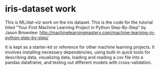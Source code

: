 # iris-dataset work

This is ML/dat-viz work on the iris dataset.
This is the code for the tutorial titled "Your First Machine Learning Project in Python Step-By-Step" by Jason Brownlee: 
http://machinelearningmastery.com/machine-learning-in-python-step-by-step/

It is kept as a starter-kit or reference for other machine learning projects. 
It involves installing necessary dependencies, using built-in quick tools for describing data, visualizing data, 
loading and reading a csv file into a pandas dataframe, and testing out different models with cross-validation. 
